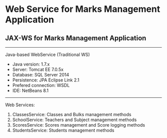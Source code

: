 # Web Service for Marks Management Application #
## JAX-WS for Marks Management Application ##

----------

Java-based WebService (Traditional WS)
- Java version: 1.7.x
- Server: Tomcat EE 7.0.5x
- Database: SQL Server 2014
- Persistence: JPA Eclipse Link 2.1
- Prefered connection: WSDL
- IDE: NetBeans 8.1


----------

Web Services:
1. ClassesService: Classes and Bulks management methods
2. SchoolService: Teachers and Subject management methods
3. ScoresService: Scores management and Score logging methods
4. StudentsService: Students management methods

